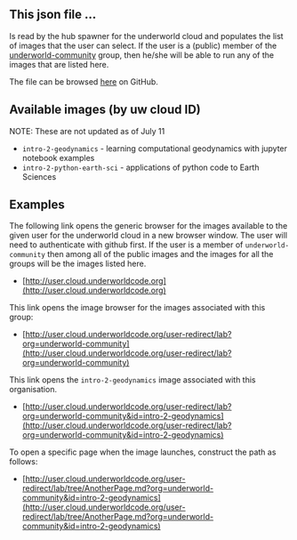 ## This json file ...

Is read by the hub spawner for the underworld  cloud and populates the list of images that the user can select. If the user is a (public) member of the [underworld-community](https://github.com/underworld-community) group, then he/she will be able to run any of the images that are listed here.

The file can be browsed [here](https://github.com/underworld-geodynamics-cloud/cloud-enabled-images/blob/master/underworld-community/supported_images.json) on GitHub.

## Available images (by uw cloud ID)

NOTE: These are not updated as of July 11

   - `intro-2-geodynamics` - learning computational geodynamics with jupyter notebook examples
   - `intro-2-python-earth-sci` - applications of python code to Earth Sciences

## Examples

The following link opens the generic browser for the images available to the given user for the underworld cloud in a new browser window. The user will need to authenticate with github first. If the user is a member of `underworld-community` then among all  of the public images and the images for all the groups will be the images listed here.

 - [http://user.cloud.underworldcode.org](http://user.cloud.underworldcode.org)


This link opens the image browser for the images associated with this group:

 - [http://user.cloud.underworldcode.org/user-redirect/lab?org=underworld-community](http://user.cloud.underworldcode.org/user-redirect/lab?org=underworld-community)

This link opens the `intro-2-geodynamics` image associated with this organisation.

  - [http://user.cloud.underworldcode.org/user-redirect/lab?org=underworld-community&id=intro-2-geodynamics](http://user.cloud.underworldcode.org/user-redirect/lab?org=underworld-community&id=intro-2-geodynamics)

To open a specific page when the image launches, construct the path as follows:

- [http://user.cloud.underworldcode.org/user-redirect/lab/tree/AnotherPage.md?org=underworld-community&id=intro-2-geodynamics](http://user.cloud.underworldcode.org/user-redirect/lab/tree/AnotherPage.md?org=underworld-community&id=intro-2-geodynamics)

